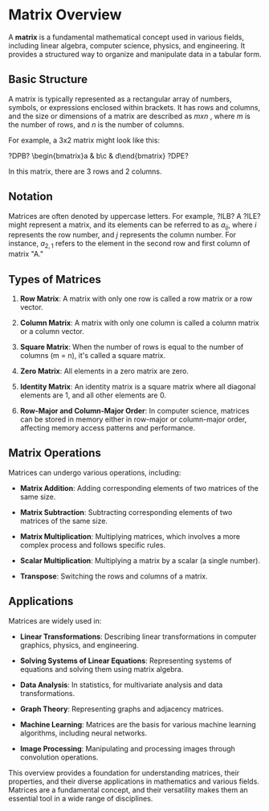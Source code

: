# Matrix Overview

A **matrix** is a fundamental mathematical concept used in various fields, including linear algebra, computer science, physics, and engineering. It provides a structured way to organize and manipulate data in a tabular form.

## Basic Structure

A matrix is typically represented as a rectangular array of numbers, symbols, or expressions enclosed within brackets. It has rows and columns, and the size or dimensions of a matrix are described as $m x n$ , where $m$ is the number of rows, and $n$ is the number of columns.

For example, a 3x2 matrix might look like this:

 ?DPB? \begin{bmatrix}a & b\\c & d\end{bmatrix} ?DPE?

In this matrix, there are 3 rows and 2 columns.

## Notation

Matrices are often denoted by uppercase letters. For example, ?ILB? A ?ILE? might represent a matrix, and its elements can be referred to as $a_{ij}$, where $i$ represents the row number, and $j$ represents the column number. For instance, $a_{2,1}$ refers to the element in the second row and first column of matrix "A."

## Types of Matrices

1. **Row Matrix**: A matrix with only one row is called a row matrix or a row vector.

2. **Column Matrix**: A matrix with only one column is called a column matrix or a column vector.

3. **Square Matrix**: When the number of rows is equal to the number of columns (m = n), it's called a square matrix.

4. **Zero Matrix**: All elements in a zero matrix are zero.

5. **Identity Matrix**: An identity matrix is a square matrix where all diagonal elements are 1, and all other elements are 0.

6. **Row-Major and Column-Major Order**: In computer science, matrices can be stored in memory either in row-major or column-major order, affecting memory access patterns and performance.

## Matrix Operations

Matrices can undergo various operations, including:

- **Matrix Addition**: Adding corresponding elements of two matrices of the same size.

- **Matrix Subtraction**: Subtracting corresponding elements of two matrices of the same size.

- **Matrix Multiplication**: Multiplying matrices, which involves a more complex process and follows specific rules.

- **Scalar Multiplication**: Multiplying a matrix by a scalar (a single number).

- **Transpose**: Switching the rows and columns of a matrix.

## Applications

Matrices are widely used in:

- **Linear Transformations**: Describing linear transformations in computer graphics, physics, and engineering.

- **Solving Systems of Linear Equations**: Representing systems of equations and solving them using matrix algebra.

- **Data Analysis**: In statistics, for multivariate analysis and data transformations.

- **Graph Theory**: Representing graphs and adjacency matrices.

- **Machine Learning**: Matrices are the basis for various machine learning algorithms, including neural networks.

- **Image Processing**: Manipulating and processing images through convolution operations.

This overview provides a foundation for understanding matrices, their properties, and their diverse applications in mathematics and various fields. Matrices are a fundamental concept, and their versatility makes them an essential tool in a wide range of disciplines.
